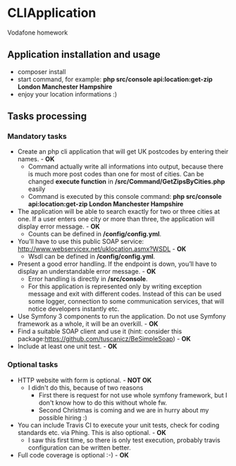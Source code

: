 # CLIApplication
Vodafone homework

## Application installation and usage
- composer install
- start command, for example: **php src/console api:location:get-zip London Manchester Hampshire**
- enjoy your location informations :)

## Tasks processing
### Mandatory tasks
- Create an php cli application that will get UK postcodes by entering their names. - **OK**
  - Command actually write all informations into output, because there is much more post codes than one for most of 
  cities. Can be changed **execute function** in **/src/Command/GetZipsByCities.php** easily 
  - Command is executed by this console command: **php src/console api:location:get-zip London Manchester Hampshire**
- The application will be able to search exactly for two or three cities at one. 
If a user enters one city or more than three, the application will display error message. - **OK**
  - Counts can be defined in **/config/config.yml**.
- You’ll have to use this public SOAP service: http://www.webservicex.net/uklocation.asmx?WSDL - **OK**
  - Wsdl can be defined in **/config/config.yml**.
- Present a good error handling. If the endpoint is down, you’ll have to display an understandable error message. - **OK**
  - Error handling is directly in **/src/console**. 
  - For this application is represented only by writing exception message and exit with different codes. Instead of this 
  can be used some logger, connection to some communication services, that will notice developers instantly etc.
- Use Symfony 3 components to run the application. Do not use Symfony framework as a whole, it will be an overkill. - **OK**
- Find a suitable SOAP client and use it (hint: consider this package:https://github.com/tuscanicz/BeSimpleSoap) - **OK**
- Include at least one unit test. - **OK**

### Optional tasks
- HTTP website with form is optional. - **NOT OK**
  - I didn't do this, because of two reasons
    - First there is request for not use whole symfony framework, but I don't know how to do this without whole fw.
    - Second Christmas is coming and we are in hurry about my possible hiring :)
- You can include Travis CI to execute your unit tests, check for coding standards etc. via Phing. This is also optional. - **OK**
  - I saw this first time, so there is only test execution, probably travis configuration can be written better. 
- Full code coverage is optional :-) - **OK**
